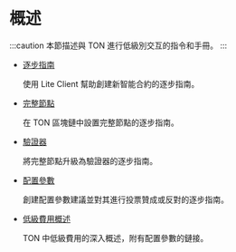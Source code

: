 # 概述

:::caution
本節描述與 TON 進行低級別交互的指令和手冊。
:::

* [逐步指南](/develop/howto/step-by-step)

  使用 Lite Client 幫助創建新智能合約的逐步指南。

* [完整節點](/develop/howto/full-node)

  在 TON 區塊鏈中設置完整節點的逐步指南。

* [驗證器](/develop/howto/validator)

  將完整節點升級為驗證器的逐步指南。

* [配置參數](/develop/howto/config-params)

  創建配置參數建議並對其進行投票贊成或反對的逐步指南。

* [低級費用概述](/develop/howto/fees-low-level)

  TON 中低級費用的深入概述，附有配置參數的鏈接。
